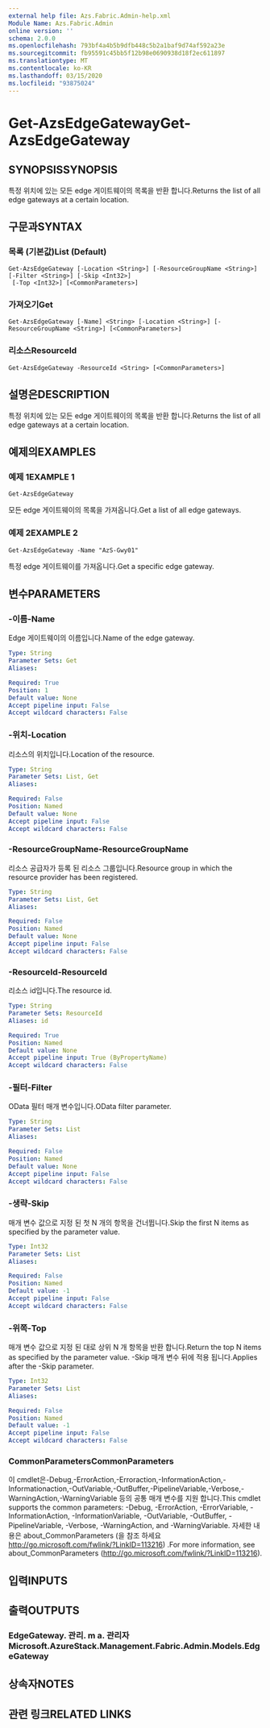 ```yaml
---
external help file: Azs.Fabric.Admin-help.xml
Module Name: Azs.Fabric.Admin
online version: ''
schema: 2.0.0
ms.openlocfilehash: 793bf4a4b5b9dfb448c5b2a1baf9d74af592a23e
ms.sourcegitcommit: fb95591c45bb5f12b98e0690938d18f2ec611897
ms.translationtype: MT
ms.contentlocale: ko-KR
ms.lasthandoff: 03/15/2020
ms.locfileid: "93875024"
---
```

# <span data-ttu-id="edf3f-101">Get-AzsEdgeGateway</span><span class="sxs-lookup"><span data-stu-id="edf3f-101">Get-AzsEdgeGateway</span></span>

## <span data-ttu-id="edf3f-102">SYNOPSIS</span><span class="sxs-lookup"><span data-stu-id="edf3f-102">SYNOPSIS</span></span>
<span data-ttu-id="edf3f-103">특정 위치에 있는 모든 edge 게이트웨이의 목록을 반환 합니다.</span><span class="sxs-lookup"><span data-stu-id="edf3f-103">Returns the list of all edge gateways at a certain location.</span></span>

## <span data-ttu-id="edf3f-104">구문과</span><span class="sxs-lookup"><span data-stu-id="edf3f-104">SYNTAX</span></span>

### <span data-ttu-id="edf3f-105">목록 (기본값)</span><span class="sxs-lookup"><span data-stu-id="edf3f-105">List (Default)</span></span>
```
Get-AzsEdgeGateway [-Location <String>] [-ResourceGroupName <String>] [-Filter <String>] [-Skip <Int32>]
 [-Top <Int32>] [<CommonParameters>]
```

### <span data-ttu-id="edf3f-106">가져오기</span><span class="sxs-lookup"><span data-stu-id="edf3f-106">Get</span></span>
```
Get-AzsEdgeGateway [-Name] <String> [-Location <String>] [-ResourceGroupName <String>] [<CommonParameters>]
```

### <span data-ttu-id="edf3f-107">리소스</span><span class="sxs-lookup"><span data-stu-id="edf3f-107">ResourceId</span></span>
```
Get-AzsEdgeGateway -ResourceId <String> [<CommonParameters>]
```

## <span data-ttu-id="edf3f-108">설명은</span><span class="sxs-lookup"><span data-stu-id="edf3f-108">DESCRIPTION</span></span>
<span data-ttu-id="edf3f-109">특정 위치에 있는 모든 edge 게이트웨이의 목록을 반환 합니다.</span><span class="sxs-lookup"><span data-stu-id="edf3f-109">Returns the list of all edge gateways at a certain location.</span></span>

## <span data-ttu-id="edf3f-110">예제의</span><span class="sxs-lookup"><span data-stu-id="edf3f-110">EXAMPLES</span></span>

### <span data-ttu-id="edf3f-111">예제 1</span><span class="sxs-lookup"><span data-stu-id="edf3f-111">EXAMPLE 1</span></span>
```
Get-AzsEdgeGateway
```

<span data-ttu-id="edf3f-112">모든 edge 게이트웨이의 목록을 가져옵니다.</span><span class="sxs-lookup"><span data-stu-id="edf3f-112">Get a list of all edge gateways.</span></span>

### <span data-ttu-id="edf3f-113">예제 2</span><span class="sxs-lookup"><span data-stu-id="edf3f-113">EXAMPLE 2</span></span>
```
Get-AzsEdgeGateway -Name "AzS-Gwy01"
```

<span data-ttu-id="edf3f-114">특정 edge 게이트웨이를 가져옵니다.</span><span class="sxs-lookup"><span data-stu-id="edf3f-114">Get a specific edge gateway.</span></span>

## <span data-ttu-id="edf3f-115">변수</span><span class="sxs-lookup"><span data-stu-id="edf3f-115">PARAMETERS</span></span>

### <span data-ttu-id="edf3f-116">-이름</span><span class="sxs-lookup"><span data-stu-id="edf3f-116">-Name</span></span>
<span data-ttu-id="edf3f-117">Edge 게이트웨이의 이름입니다.</span><span class="sxs-lookup"><span data-stu-id="edf3f-117">Name of the edge gateway.</span></span>

```yaml
Type: String
Parameter Sets: Get
Aliases:

Required: True
Position: 1
Default value: None
Accept pipeline input: False
Accept wildcard characters: False
```

### <span data-ttu-id="edf3f-118">-위치</span><span class="sxs-lookup"><span data-stu-id="edf3f-118">-Location</span></span>
<span data-ttu-id="edf3f-119">리소스의 위치입니다.</span><span class="sxs-lookup"><span data-stu-id="edf3f-119">Location of the resource.</span></span>

```yaml
Type: String
Parameter Sets: List, Get
Aliases:

Required: False
Position: Named
Default value: None
Accept pipeline input: False
Accept wildcard characters: False
```

### <span data-ttu-id="edf3f-120">-ResourceGroupName</span><span class="sxs-lookup"><span data-stu-id="edf3f-120">-ResourceGroupName</span></span>
<span data-ttu-id="edf3f-121">리소스 공급자가 등록 된 리소스 그룹입니다.</span><span class="sxs-lookup"><span data-stu-id="edf3f-121">Resource group in which the resource provider has been registered.</span></span>

```yaml
Type: String
Parameter Sets: List, Get
Aliases:

Required: False
Position: Named
Default value: None
Accept pipeline input: False
Accept wildcard characters: False
```

### <span data-ttu-id="edf3f-122">-ResourceId</span><span class="sxs-lookup"><span data-stu-id="edf3f-122">-ResourceId</span></span>
<span data-ttu-id="edf3f-123">리소스 id입니다.</span><span class="sxs-lookup"><span data-stu-id="edf3f-123">The resource id.</span></span>

```yaml
Type: String
Parameter Sets: ResourceId
Aliases: id

Required: True
Position: Named
Default value: None
Accept pipeline input: True (ByPropertyName)
Accept wildcard characters: False
```

### <span data-ttu-id="edf3f-124">-필터</span><span class="sxs-lookup"><span data-stu-id="edf3f-124">-Filter</span></span>
<span data-ttu-id="edf3f-125">OData 필터 매개 변수입니다.</span><span class="sxs-lookup"><span data-stu-id="edf3f-125">OData filter parameter.</span></span>

```yaml
Type: String
Parameter Sets: List
Aliases:

Required: False
Position: Named
Default value: None
Accept pipeline input: False
Accept wildcard characters: False
```

### <span data-ttu-id="edf3f-126">-생략</span><span class="sxs-lookup"><span data-stu-id="edf3f-126">-Skip</span></span>
<span data-ttu-id="edf3f-127">매개 변수 값으로 지정 된 첫 N 개의 항목을 건너뜁니다.</span><span class="sxs-lookup"><span data-stu-id="edf3f-127">Skip the first N items as specified by the parameter value.</span></span>

```yaml
Type: Int32
Parameter Sets: List
Aliases:

Required: False
Position: Named
Default value: -1
Accept pipeline input: False
Accept wildcard characters: False
```

### <span data-ttu-id="edf3f-128">-위쪽</span><span class="sxs-lookup"><span data-stu-id="edf3f-128">-Top</span></span>
<span data-ttu-id="edf3f-129">매개 변수 값으로 지정 된 대로 상위 N 개 항목을 반환 합니다.</span><span class="sxs-lookup"><span data-stu-id="edf3f-129">Return the top N items as specified by the parameter value.</span></span>
<span data-ttu-id="edf3f-130">-Skip 매개 변수 뒤에 적용 됩니다.</span><span class="sxs-lookup"><span data-stu-id="edf3f-130">Applies after the -Skip parameter.</span></span>

```yaml
Type: Int32
Parameter Sets: List
Aliases:

Required: False
Position: Named
Default value: -1
Accept pipeline input: False
Accept wildcard characters: False
```

### <span data-ttu-id="edf3f-131">CommonParameters</span><span class="sxs-lookup"><span data-stu-id="edf3f-131">CommonParameters</span></span>
<span data-ttu-id="edf3f-132">이 cmdlet은-Debug,-ErrorAction,-Erroraction,-InformationAction,-Informationaction,-OutVariable,-OutBuffer,-PipelineVariable,-Verbose,-WarningAction,-WarningVariable 등의 공통 매개 변수를 지원 합니다.</span><span class="sxs-lookup"><span data-stu-id="edf3f-132">This cmdlet supports the common parameters: -Debug, -ErrorAction, -ErrorVariable, -InformationAction, -InformationVariable, -OutVariable, -OutBuffer, -PipelineVariable, -Verbose, -WarningAction, and -WarningVariable.</span></span> <span data-ttu-id="edf3f-133">자세한 내용은 about_CommonParameters (을 참조 하세요 http://go.microsoft.com/fwlink/?LinkID=113216) .</span><span class="sxs-lookup"><span data-stu-id="edf3f-133">For more information, see about_CommonParameters (http://go.microsoft.com/fwlink/?LinkID=113216).</span></span>

## <span data-ttu-id="edf3f-134">입력</span><span class="sxs-lookup"><span data-stu-id="edf3f-134">INPUTS</span></span>

## <span data-ttu-id="edf3f-135">출력</span><span class="sxs-lookup"><span data-stu-id="edf3f-135">OUTPUTS</span></span>

### <span data-ttu-id="edf3f-136">EdgeGateway. 관리. m a. 관리자</span><span class="sxs-lookup"><span data-stu-id="edf3f-136">Microsoft.AzureStack.Management.Fabric.Admin.Models.EdgeGateway</span></span>

## <span data-ttu-id="edf3f-137">상속자</span><span class="sxs-lookup"><span data-stu-id="edf3f-137">NOTES</span></span>

## <span data-ttu-id="edf3f-138">관련 링크</span><span class="sxs-lookup"><span data-stu-id="edf3f-138">RELATED LINKS</span></span>
